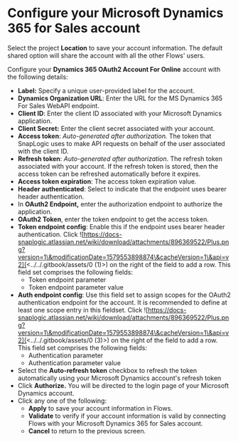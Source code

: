 # Configure your Microsoft Dynamics 365 for Sales account

Select the project **Location** to save your account information. The default shared option will share the account with all the other Flows' users.

Configure your **Dynamics 365 OAuth2 Account For Online** account with the following details:

* **Label:** Specify a unique user-provided label for the account.
* **Dynamics Organization URL**: Enter the URL for the MS Dynamics 365 For Sales WebAPI endpoint.
* **Client ID**: Enter the client ID associated with your Microsoft Dynamics application.
* **Client Secret:** Enter the client secret associated with your account.
* **Access token**: _Auto-generated after authorization._ The token that SnapLogic uses to make API requests on behalf of the user associated with the client ID.
* **Refresh token**: _Auto-generated after authorization_. The refresh token associated with your account. If the refresh token is stored, then the access token can be refreshed automatically before it expires.
* **Access token expiration**: The access token expiration value.
* **Header authenticated**: Select to indicate that the endpoint uses bearer header authentication.
* In **OAuth2 Endpoint,** enter the authorization endpoint to authorize the application.
* **OAuth2 Token**, enter the token endpoint to get the access token.
* **Token endpoint config**: Enable this if the endpoint uses bearer header authentication. Click ![https://docs-snaplogic.atlassian.net/wiki/download/attachments/896369522/Plus.png?version=1\&modificationDate=1579553898874\&cacheVersion=1\&api=v2](<../../.gitbook/assets/0 (1)>) on the right of the field to add a row. This field set comprises the following fields:
  * Token endpoint parameter
  * Token endpoint parameter value
* **Auth endpoint config**: Use this field set to assign scopes for the OAuth2 authentication endpoint for the account. It is recommended to define at least one scope entry in this fieldset. Click ![https://docs-snaplogic.atlassian.net/wiki/download/attachments/896369522/Plus.png?version=1\&modificationDate=1579553898874\&cacheVersion=1\&api=v2](<../../.gitbook/assets/0 (3)>) on the right of the field to add a row. This field set comprises the following fields:
  * Authentication parameter
  * Authentication parameter value
* Select the **Auto-refresh token** checkbox to refresh the token automatically using your Microsoft Dynamics account's refresh token
* Click **Authorize.** You will be directed to the login page of your Microsoft Dynamics account.
* Click any one of the following:
  * **Apply** to save your account information in Flows.
  * **Validate** to verify if your account information is valid by connecting Flows with your Microsoft Dynamics 365 for Sales account.
  * **Cancel** to return to the previous screen.
